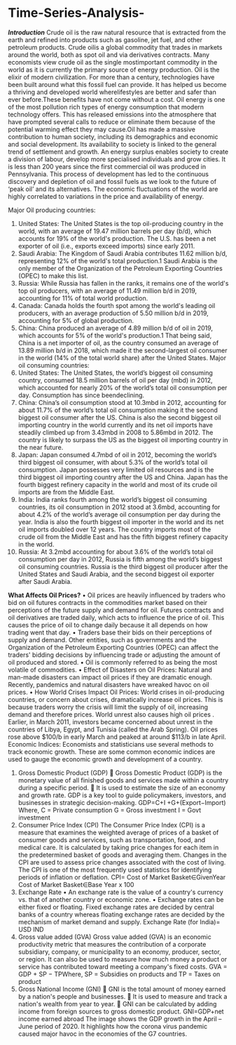 # Time-Series-Analysis-
_**Introduction**_
Crude oil is the raw natural resource that is extracted from the earth and refined into products such as gasoline, jet fuel, and other petroleum products. Crude oilis a global commodity that trades in markets around the world, both as spot oil and via derivatives contracts. Many economists view crude oil as the single mostimportant commodity in the world as it is currently the primary source of energy production. Oil is the elixir of modern civilization. For more than a century, technologies have been built around what this fossil fuel can provide. It has helped us become a thriving and developed world wherelifestyles are better and safer than ever before.These benefits have not come without a cost. Oil energy is one of the most pollution rich types of energy consumption that modern technology offers. This has released emissions into the atmosphere that have prompted several calls to reduce or eliminate them because of the potential warming effect they may cause.Oil has made a massive contribution to human society, including its demographics and economic and social development. Its availability to society is linked to the general trend of settlement and growth. An energy surplus enables society to create a division of labour, develop more specialised individuals and grow cities. It is less than 200 years since the first commercial oil was produced in Pennsylvania. This process of development has led to the continuous discovery and depletion of oil and fossil fuels as we look to the future of ‘peak oil’ and its alternatives. The economic fluctuations of the world are highly correlated to variations in the price and availability of energy.
 
Major Oil producing countries:
 1. United States: The United States is the top oil-producing country in the world, with an average of 19.47 million barrels per day (b/d), which accounts for 19% of                    the world's production. The U.S. has been a net exporter of oil (i.e., exports exceed imports) since early 2011.
2. Saudi Arabia: The Kingdom of Saudi Arabia contributes 11.62 million b/d, representing 12% of the world's total production.1 Saudi Arabia is the only member of 
                   the Organization of the Petroleum Exporting Countries (OPEC) to make this list. 
3. Russia: While Russia has fallen in the ranks, it remains one of the world's top oil producers, with an average of 11.49 million b/d in 2019, accounting for 11% of            total world production.
4. Canada: Canada holds the fourth spot among the world's leading oil producers, with an average production of 5.50 million b/d in 2019, accounting for 5% of global 
           production.
5. China: China produced an average of 4.89 million b/d of oil in 2019, which accounts for 5% of the world's production.1 That being said, China is a net importer of
          oil, as the country consumed an average of 13.89 million b/d in 2018, which made it the second-largest oil consumer in the world (14% of the total world               share) after the United States.
Major oil consuming countries:
1. United States: The United States, the world’s biggest oil consuming country, consumed 18.5 million barrels of oil per day (mbd) in 2012, which accounted for 
                  nearly 20% of the world’s total oil consumption per day. Consumption has since beendeclining.
2. China: China’s oil consumption stood at 10.3mbd in 2012, accounting for about 11.7% of the world’s total oil consumption making it the second biggest oil consumer 
          after the US. China is also the second biggest oil importing country in the world currently and its net oil imports have steadily climbed up from 3.43mbd in           2008 to 5.86mbd in 2012. The country is likely to surpass the US as the biggest oil importing country in the near future.
3. Japan: Japan consumed 4.7mbd of oil in 2012, becoming the world’s third biggest oil consumer, with about 5.3% of the world’s total oil consumption. Japan possesses 
          very limited oil resources and is the third biggest oil importing country after the US and China. Japan has the fourth biggest refinery capacity in the               world and most of its crude oil imports are from the Middle East.
4. India: India ranks fourth among the world’s biggest oil consuming countries, its oil consumption in 2012 stood at 3.6mbd, accounting for about 4.2% of the world’s           average oil consumption per day during the year. India is also the fourth biggest oil importer in the world and its net oil imports doubled over 12 years.             The country imports most of the crude oil from the Middle East and has the fifth biggest refinery capacity in the world.
5. Russia: At 3.2mbd accounting for about 3.6% of the world’s total oil consumption per day in 2012, Russia is fifth among the world’s biggest oil consuming
           countries. Russia is the third biggest oil producer after the United States and Saudi Arabia, and the second biggest oil exporter after Saudi Arabia. 
           
**What Affects Oil Prices?**
• Oil prices are heavily influenced by traders who bid on oil futures contracts in 
the commodities market based on their perceptions of the future supply and 
demand for oil. Futures contracts and oil derivatives are traded daily, which acts
to influence the price of oil. This causes the price of oil to change daily because
it all depends on how trading went that day. 
• Traders base their bids on their perceptions of supply and demand. Other 
entities, such as governments and the Organization of the Petroleum Exporting 
Countries (OPEC) can affect the traders' bidding decisions by influencing trade 
or adjusting the amount of oil produced and stored.
• Oil is commonly referred to as being the most volatile of commodities. 
• Effect of Disasters on Oil Prices:
Natural and man-made disasters can impact oil prices if they are dramatic 
enough. Recently, pandemics and natural disasters have wreaked havoc on oil 
prices.
• How World Crises Impact Oil Prices:
World crises in oil-producing countries, or concern about crises, dramatically 
increase oil prices. This is because traders worry the crisis will limit the supply 
of oil, increasing demand and therefore prices. 
World unrest also causes high oil prices . Earlier, in March 2011, investors 
became concerned about unrest in the countries of Libya, Egypt, and Tunisia 
(called the Arab Spring). Oil prices rose above $100/b in early March and 
peaked at around $113/b in late April.
 Economic Indices:
Economists and statisticians use several methods to track economic growth. These 
are some common economic indices are used to gauge the economic growth and 
development of a country.
1. Gross Domestic Product (GDP)
 Gross Domestic Product (GDP) is the monetary value of all finished goods and 
services made within a country during a specific period.
 It is used to estimate the size of an economy and growth rate.
GDP is a key tool to guide policymakers, investors, and businesses in strategic 
decision-making.
 GDP=C+I +G+(Export−Import)
 Where,
C = Private consumption
G = Gross investment
I = Govt investment
2. Consumer Price Index (CPI)
 The Consumer Price Index (CPI) is a measure that examines the weighted 
average of prices of a basket of consumer goods and services, such as 
transportation, food, and medical care.
 It is calculated by taking price changes for each item in the predetermined 
basket of goods and averaging them. 
Changes in the CPI are used to assess price changes associated with the cost 
of living. The CPI is one of the most frequently used statistics for identifying 
periods of inflation or deflation. 
CPI=
Cost of Market Basket∈GivenYear
Cost of Market Basket∈Base Year
x 100
 3. Exchange Rate
• An exchange rate is the value of a country's currency vs. that of another 
country or economic zone.
• Exchange rates can be either fixed or floating. Fixed exchange rates are 
decided by central banks of a country whereas floating exchange rates are 
decided by the mechanism of market demand and supply.
Exchange Rate (for India)=
USD
IND
4. Gross value added (GVA)
 Gross value added (GVA) is an economic productivity metric that measures the 
contribution of a corporate subsidiary, company, or municipality to an economy, 
producer, sector, or region.
 It can also be used to measure how much money a product or service has 
contributed toward meeting a company's fixed costs.
GVA = GDP + SP − TPWhere,
SP = Subsidies on products and TP = Taxes on product
5. Gross National Income (GNI)
 GNI is the total amount of money earned by a nation's people and businesses.
 It is used to measure and track a nation's wealth from year to year.
 GNI can be calculated by adding income from foreign sources to gross 
domestic product.
GNI=GDP+net income earned abroad
The image shows the GDP growth in the April – June period of 2020. It highlights how
the corona virus pandemic caused major havoc in the economies of the G7 countries.
